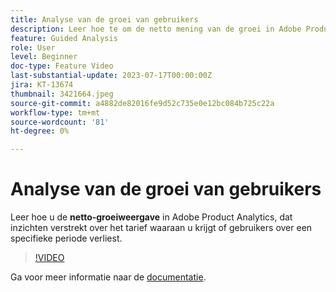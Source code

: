 ```yaml
---
title: Analyse van de groei van gebruikers
description: Leer hoe te om de netto mening van de groei in Adobe Product Analytics te gebruiken, die inzichten over het tarief verstrekt waarbij u gebruikers over een specifieke periode aanwinst of verliest.
feature: Guided Analysis
role: User
level: Beginner
doc-type: Feature Video
last-substantial-update: 2023-07-17T00:00:00Z
jira: KT-13674
thumbnail: 3421664.jpeg
source-git-commit: a4882de82016fe9d52c735e0e12bc084b725c22a
workflow-type: tm+mt
source-wordcount: '81'
ht-degree: 0%

---
```



# Analyse van de groei van gebruikers

Leer hoe u de **netto-groeiweergave** in Adobe Product Analytics, dat inzichten verstrekt over het tarief waaraan u krijgt of gebruikers over een specifieke periode verliest.

>[!VIDEO](https://video.tv.adobe.com/v/3421664/?learn=on)

Ga voor meer informatie naar de [documentatie](https://experienceleague.adobe.com/docs/analytics-platform/using/guided-analysis/user-growth/net-growth.html).
